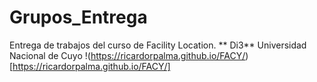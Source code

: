 # Grupos_Entrega

Entrega de trabajos del curso de Facility Location.
** Di3** 
Universidad Nacional de Cuyo
!(https://ricardorpalma.github.io/FACY/)[https://ricardorpalma.github.io/FACY/]
